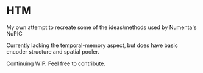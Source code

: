 # HTM
My own attempt to recreate some of the ideas/methods used by Numenta's NuPIC


Currently lacking the temporal-memory aspect, but does have basic encoder structure and spatial pooler.

Continuing WIP. Feel free to contribute.
